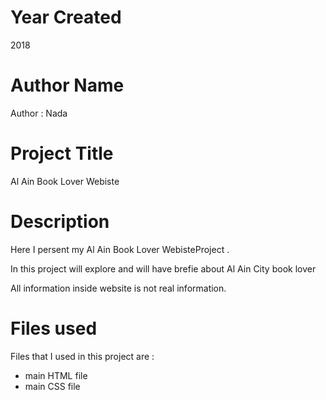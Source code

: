 # Year Created
2018

# Author Name

Author : Nada

# Project Title

Al Ain Book Lover Webiste 

# Description

Here I persent my Al Ain Book Lover WebisteProject .

In this project will explore and will have brefie about  Al Ain City book lover 

All information inside website is not real information.



# Files used

Files that I used in this project are :

- main HTML file 
- main CSS file




